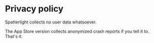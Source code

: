 # Privacy policy

Spatterlight collects no user data whatsoever.

The App Store version collects anonymized crash reports if you tell it to. That's it.
